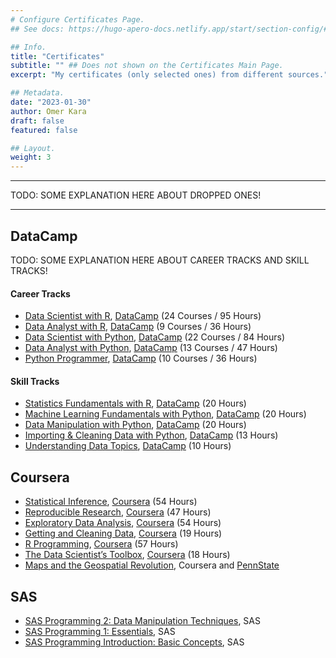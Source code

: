 ```yaml
---
# Configure Certificates Page.
## See docs: https://hugo-apero-docs.netlify.app/start/section-config/#lists-of-pages

## Info.
title: "Certificates"
subtitle: "" ## Does not shown on the Certificates Main Page.
excerpt: "My certificates (only selected ones) from different sources." ## Shown on the Certification Main Page, but does not shown on the Certificates Page.

## Metadata.
date: "2023-01-30"
author: Omer Kara
draft: false
featured: false

## Layout.
weight: 3
---
```


---

TODO: SOME EXPLANATION HERE ABOUT DROPPED ONES!

---

## DataCamp
TODO: SOME EXPLANATION HERE ABOUT CAREER TRACKS AND SKILL TRACKS!

#### Career Tracks
- [Data Scientist with R](https://www.datacamp.com/statement-of-accomplishment/track/d57d92c99217dd78eda1d8226453654d12495bc4), [DataCamp](https://app.datacamp.com/learn/career-tracks/data-scientist-with-r?version=6) (24 Courses / 95 Hours)
- [Data Analyst with R](https://www.datacamp.com/statement-of-accomplishment/track/3d1838bc827948c7ccca9544869a38366fd02682), [DataCamp](https://app.datacamp.com/learn/career-tracks/data-analyst-with-r?version=6) (9 Courses / 36 Hours)
- [Data Scientist with Python](https://www.datacamp.com/statement-of-accomplishment/track/70414c6cad8a023c5be8eacdf378058bb0eacc7b), [DataCamp](https://app.datacamp.com/learn/career-tracks/data-scientist-with-python?version=1) (22 Courses / 84 Hours)
- [Data Analyst with Python](https://www.datacamp.com/statement-of-accomplishment/track/1f52148ae0901b0fa33143833c09bcb1c435dbe8), [DataCamp](https://app.datacamp.com/learn/career-tracks/data-analyst-with-python?version=1) (13 Courses / 47 Hours)
- [Python Programmer](https://www.datacamp.com/statement-of-accomplishment/track/bfafbdc970fad9ee427be64a7dca8d2975381606), [DataCamp](https://app.datacamp.com/learn/career-tracks/python-programmer?version=1) (10 Courses / 36 Hours)

#### Skill Tracks
- [Statistics Fundamentals with R](https://www.datacamp.com/statement-of-accomplishment/track/f1cb9a2719dab0504f3db8735d16e53d26c7158d), [DataCamp](https://app.datacamp.com/learn/skill-tracks/learn-statistics-with-r?version=3) (20 Hours)
- [Machine Learning Fundamentals with Python](https://www.datacamp.com/statement-of-accomplishment/track/4f966d106f323b35e6d37cfe2737cb58ef05c293), [DataCamp](https://app.datacamp.com/learn/skill-tracks/machine-learning-fundamentals-with-python?version=1) (20 Hours)
- [Data Manipulation with Python](https://www.datacamp.com/statement-of-accomplishment/track/76870c5c62d2fa24b8a0dd915e16c485ae66d166), [DataCamp](https://app.datacamp.com/learn/skill-tracks/data-manipulation-with-python?version=1) (20 Hours)
- [Importing & Cleaning Data with Python](https://www.datacamp.com/statement-of-accomplishment/track/03114aedcb140af0b4dfdc97f0312f2cdb4d50fe), [DataCamp](https://app.datacamp.com/learn/skill-tracks/importing-cleaning-data-with-python?version=1) (13 Hours)
- [Understanding Data Topics](https://www.datacamp.com/statement-of-accomplishment/track/384e32a900d1752f30e4934b565b2cf918b487f4), [DataCamp](https://app.datacamp.com/learn/skill-tracks/understanding-data-topics?version=2) (10 Hours)

## Coursera
- [Statistical Inference](https://www.coursera.org/account/accomplishments/verify/Z5MLDG87BXRL), [Coursera](https://www.coursera.org/learn/statistical-inference) (54 Hours)
- [Reproducible Research](https://omerkara.netlify.app/repo/okara/certificates_certifications/certificates/coursera/Coursera_Reproducible_Research.pdf), [Coursera](https://www.coursera.org/learn/reproducible-research) (47 Hours)
- [Exploratory Data Analysis](https://omerkara.netlify.app/repo/okara/certificates_certifications/certificates/coursera/Coursera_Exploratory_Data_Analysis.pdf), [Coursera](https://www.coursera.org/learn/exploratory-data-analysis) (54 Hours)
- [Getting and Cleaning Data](https://omerkara.netlify.app/repo/okara/certificates_certifications/certificates/coursera/Coursera_Getting_and_Cleaning_Data.pdf), [Coursera](https://www.coursera.org/learn/data-cleaning) (19 Hours)
- [R Programming](https://omerkara.netlify.app/repo/okara/certificates_certifications/certificates/coursera/Coursera_R_Programming.pdf), [Coursera](https://www.coursera.org/learn/r-programming) (57 Hours)
- [The Data Scientist’s Toolbox](https://omerkara.netlify.app/repo/okara/certificates_certifications/certificates/coursera/Coursera_Data_Scientist_Tool_Box.pdf), [Coursera](https://www.coursera.org/learn/data-scientists-tools) (18 Hours)
- [Maps and the Geospatial Revolution](https://omerkara.netlify.app/repo/okara/certificates_certifications/certificates/coursera/Coursera_Maps_and_The_Geospatial_Revolution.pdf), Coursera and [PennState](https://www.e-education.psu.edu/maps/node/1776)

## SAS
- [SAS Programming 2: Data Manipulation Techniques](https://omerkara.netlify.app/repo/okara/certificates_certifications/certificates/sas/3_-_SAS_Programming_2_-_Data_Manipulation_Techniques.pdf), SAS
- [SAS Programming 1: Essentials](https://omerkara.netlify.app/repo/okara/certificates_certifications/certificates/sas/2_-_SAS_Programming_1_-_Essentials.pdf), SAS
- [SAS Programming Introduction: Basic Concepts](https://omerkara.netlify.app/repo/okara/certificates_certifications/certificates/sas/1_-_SAS_Programming_Introduction_-_Basic_Concepts.pdf), SAS

